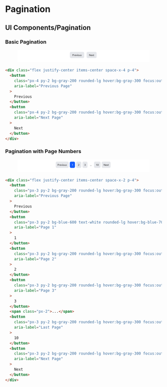 # Pagination

## UI Components/Pagination

### Basic Pagination

<figure><img src="../.gitbook/assets/image (30).png" alt=""><figcaption></figcaption></figure>

```html
<div class="flex justify-center items-center space-x-4 p-4">
  <button
    class="px-4 py-2 bg-gray-200 rounded-lg hover:bg-gray-300 focus:outline-none focus:ring"
    aria-label="Previous Page"
  >
    Previous
  </button>
  <button
    class="px-4 py-2 bg-gray-200 rounded-lg hover:bg-gray-300 focus:outline-none focus:ring"
    aria-label="Next Page"
  >
    Next
  </button>
</div>

```

### Pagination with Page Numbers

<figure><img src="../.gitbook/assets/image (31).png" alt=""><figcaption></figcaption></figure>

```html
<div class="flex justify-center items-center space-x-2 p-4">
  <button
    class="px-3 py-2 bg-gray-200 rounded-lg hover:bg-gray-300 focus:outline-none focus:ring"
    aria-label="Previous Page"
  >
    Previous
  </button>
  <button
    class="px-3 py-2 bg-blue-600 text-white rounded-lg hover:bg-blue-700 focus:outline-none focus:ring"
    aria-label="Page 1"
  >
    1
  </button>
  <button
    class="px-3 py-2 bg-gray-200 rounded-lg hover:bg-gray-300 focus:outline-none focus:ring"
    aria-label="Page 2"
  >
    2
  </button>
  <button
    class="px-3 py-2 bg-gray-200 rounded-lg hover:bg-gray-300 focus:outline-none focus:ring"
    aria-label="Page 3"
  >
    3
  </button>
  <span class="px-2">...</span>
  <button
    class="px-3 py-2 bg-gray-200 rounded-lg hover:bg-gray-300 focus:outline-none focus:ring"
    aria-label="Last Page"
  >
    10
  </button>
  <button
    class="px-3 py-2 bg-gray-200 rounded-lg hover:bg-gray-300 focus:outline-none focus:ring"
    aria-label="Next Page"
  >
    Next
  </button>
</div>
```

